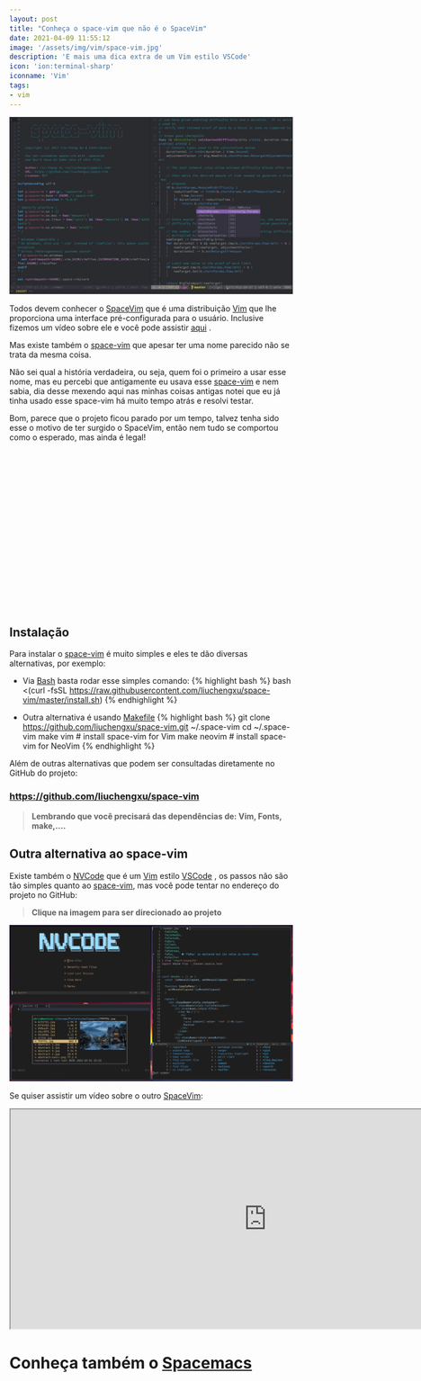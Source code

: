 ```yaml
---
layout: post
title: "Conheça o space-vim que não é o SpaceVim"
date: 2021-04-09 11:55:12
image: '/assets/img/vim/space-vim.jpg'
description: 'E mais uma dica extra de um Vim estilo VSCode'
icon: 'ion:terminal-sharp'
iconname: 'Vim'
tags:
- vim
---
```


![Conheça o space-vim que não é o SpaceVim](/assets/img/vim/space-vim.jpg)

Todos devem conhecer o [SpaceVim](https://www.youtube.com/watch?v=nfPubmjO5xw) que é uma distribuição [Vim](https://terminalroot.com.br/vim/) que lhe proporciona uma interface pré-configurada para o usuário. Inclusive fizemos um vídeo sobre ele e você pode assistir [aqui](https://www.youtube.com/watch?v=nfPubmjO5xw) . 

Mas existe também o [space-vim](https://github.com/liuchengxu/space-vim) que apesar ter uma nome parecido não se trata da mesma coisa.

Não sei qual a história verdadeira, ou seja, quem foi o primeiro a usar esse nome, mas eu percebi que antigamente eu usava esse [space-vim](https://github.com/liuchengxu/space-vim) e nem sabia, dia desse mexendo aqui nas minhas coisas antigas notei que eu já tinha usado esse space-vim há muito tempo atrás e resolvi testar.

Bom, parece que o projeto ficou parado por um tempo, talvez tenha sido esse o motivo de ter surgido o SpaceVim, então nem tudo se comportou como o esperado, mas ainda é legal!

<!-- QUADRADO -->
<script async src="//pagead2.googlesyndication.com/pagead/js/adsbygoogle.js"></script>
<ins class="adsbygoogle"
style="display:inline-block;width:336px;height:280px"
data-ad-client="ca-pub-2838251107855362"
data-ad-slot="5351066970"></ins>
<script>
(adsbygoogle = window.adsbygoogle || []).push({});
</script>

## Instalação
Para instalar o [space-vim](https://github.com/liuchengxu/space-vim) é muito simples e eles te dão diversas alternativas, por exemplo:
+ Via [Bash](https://terminalroot.com.br/bash) basta rodar esse simples comando:
{% highlight bash %}
bash <(curl -fsSL https://raw.githubusercontent.com/liuchengxu/space-vim/master/install.sh)
{% endhighlight %}

+ Outra alternativa é usando [Makefile](https://terminalroot.com.br/2019/12/como-criar-um-makefile.html)
{% highlight bash %}
git clone https://github.com/liuchengxu/space-vim.git ~/.space-vim
cd ~/.space-vim
make vim     # install space-vim for Vim
make neovim  # install space-vim for NeoVim
{% endhighlight %}

Além de outras alternativas que podem ser consultadas diretamente no GitHub do projeto:
### <https://github.com/liuchengxu/space-vim>

> **Lembrando que você precisará das dependências de: Vim, Fonts, make,....**

## Outra alternativa ao space-vim
Existe também o [NVCode](https://github.com/ChristianChiarulli/nvcode) que é um [Vim](https://terminalroot.com.br/tags#vim) estilo [VSCode](https://terminalroot.com.br/2020/01/instale-essa-extensao-do-vs-code-para-comentar-blocos-em-ascii.html) , os passos não são tão simples quanto ao [space-vim](https://github.com/liuchengxu/space-vim), mas você pode tentar no endereço do projeto no GitHub:
> **Clique na imagem para ser direcionado ao projeto**

[![NVCode um Vim estilo VSCode](/assets/img/vim/nvcode.jpg)](https://github.com/ChristianChiarulli/nvcode)

Se quiser assistir um vídeo sobre o outro [SpaceVim](https://www.youtube.com/watch?v=nfPubmjO5xw):

<iframe width="910" height="390" src="https://www.youtube.com/embed/nfPubmjO5xw" frameborder="-1" allow="accelerometer; autoplay; encrypted-media; gyroscope; picture-in-picture" allowfullscreen></iframe>

<!-- RETANGULO LARGO 2 -->
<script async src="//pagead2.googlesyndication.com/pagead/js/adsbygoogle.js"></script>
<ins class="adsbygoogle"
style="display:block; text-align:center;"
data-ad-layout="in-article"
data-ad-format="fluid"
data-ad-client="ca-pub-2838251107855362"
data-ad-slot="8549252987"></ins>
<script>
(adsbygoogle = window.adsbygoogle || []).push({});
</script>


# Conheça também o [Spacemacs](https://terminalroot.com.br/2018/07/spacemacs-um-editor-para-desenvolvimento-profissional.html)



